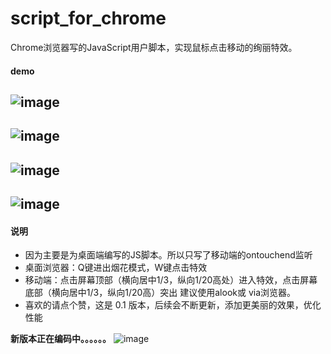 # script_for_chrome
Chrome浏览器写的JavaScript用户脚本，实现鼠标点击移动的绚丽特效。
#### demo
![image](https://github.com/isCagedBird/script_for_chrome/blob/master/img/1.png)
---
![image](https://github.com/isCagedBird/script_for_chrome/blob/master/img/2.png)
---
![image](https://github.com/isCagedBird/script_for_chrome/blob/master/img/3.png)
---
![image](https://github.com/isCagedBird/script_for_chrome/blob/master/img/demo.gif)
---
#### 说明
- 因为主要是为桌面端编写的JS脚本。所以只写了移动端的ontouchend监听
- 桌面浏览器：Q键进出烟花模式，W键点击特效
- 移动端：点击屏幕顶部（横向居中1/3，纵向1/20高处）进入特效，点击屏幕底部（横向居中1/3，纵向1/20高）突出
建议使用alook或 via浏览器。
- 喜欢的请点个赞，这是 0.1 版本，后续会不断更新，添加更美丽的效果，优化性能


**新版本正在编码中。。。。。。**
![image](https://github.com/isCagedBird/script_for_chrome/blob/master/img/.png)
